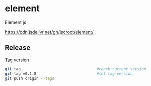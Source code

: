 # element

Element js

<https://cdn.jsdelivr.net/gh/jscroot/element/>  

## Release

Tag version

```sh
git tag                                  #check current version
git tag v0.1.8                           #set tag version
git push origin --tags  
```
